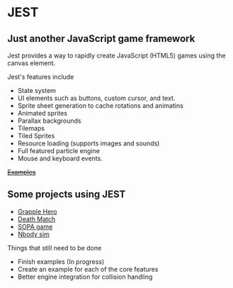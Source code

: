 JEST
====================

Just another JavaScript game framework
---------------------

Jest provides a way to rapidly create JavaScript (HTML5) games using the canvas element.

Jest's features include

-   State system
-   UI elements such as buttons, custom cursor, and text.
-   Sprite sheet generation to cache rotations and animatins
-   Animated sprites
-   Parallax backgrounds
-   Tilemaps
-   Tiled Sprites
-   Resource loading (supports images and sounds)
-   Full featured particle engine
-   Mouse and keyboard events.

~~[Examples](http://loktar00.github.com/jest/)~~

Some projects using JEST
---------------------

* [Grapple Hero](http://www.grapplehero.com)
* [Death Match](http://www.somethinghitme.com/projects/match/)
* [SOPA game](http://www.somethinghitme.com/projects/sopa/)
* [Nbody sim](http://www.somethinghitme.com/projects/neworbit/)

Things that still need to be done

-   Finish examples (In progress)
-   Create an example for each of the core features
-   Better engine integration for collision handling